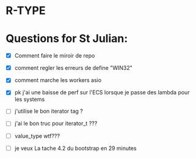 # R-TYPE

# Questions for St Julian:

- [X] Comment faire le miroir de repo
- [X] comment regler les erreurs de define "WIN32"
- [X] comment marche les workers asio
- [X] pk j'ai une baisse de perf sur l'ECS lorsque je passe des lambda pour les systems
- [ ] j'utilise le bon iterator tag ?
- [ ] j'ai le bon truc pour iterator_t ???
- [ ] value_type wtf???
- [ ] je veux La tache 4.2 du bootstrap en 29 minutes

